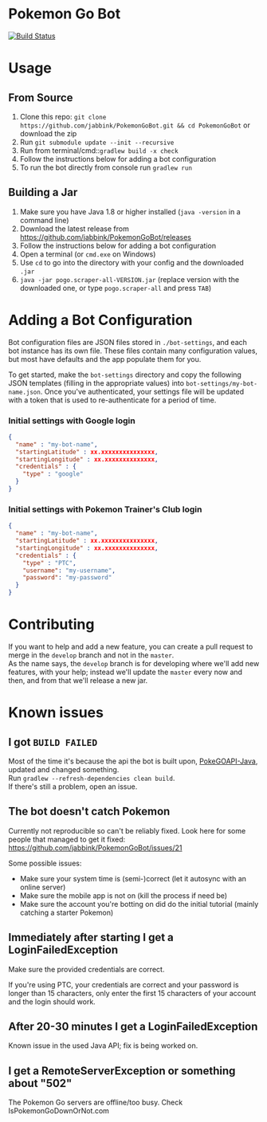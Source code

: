 # Pokemon Go Bot

[![Build Status](https://travis-ci.org/jabbink/PokemonGoBot.svg?branch=develop)](https://travis-ci.org/jabbink/PokemonGoBot)

# Usage

## From Source

1. Clone this repo: `git clone https://github.com/jabbink/PokemonGoBot.git && cd PokemonGoBot` or download the zip
2. Run `git submodule update --init --recursive`
3. Run from terminal/cmd::`gradlew build -x check`
4. Follow the instructions below for adding a bot configuration
5. To run the bot directly from console run `gradlew run`

## Building a Jar

1. Make sure you have Java 1.8 or higher installed (`java -version` in a command line)
2. Download the latest release from https://github.com/jabbink/PokemonGoBot/releases
3. Follow the instructions below for adding a bot configuration
4. Open a terminal (or `cmd.exe` on Windows)
5. Use `cd` to go into the directory with your config and the downloaded `.jar`
6. `java -jar pogo.scraper-all-VERSION.jar` (replace version with the downloaded one, or type `pogo.scraper-all` and press `TAB`)
# Adding a Bot Configuration

Bot configuration files are JSON files stored in `./bot-settings`, and each bot instance has its own file.  These files contain many configuration values, but most have defaults and the app populate them for you.

To get started, make the `bot-settings` directory and copy the following JSON templates (filling in the appropriate values) into `bot-settings/my-bot-name.json`.
Once you've authenticated, your settings file will be updated with a token that is used to re-authenticate for a period of time.

### Initial settings with Google login
```json
{
  "name" : "my-bot-name",
  "startingLatitude" : xx.xxxxxxxxxxxxxxx,
  "startingLongitude" : xx.xxxxxxxxxxxxxx,
  "credentials" : {
    "type" : "google"
  }
}
```

### Initial settings with Pokemon Trainer's Club login
```json
{
  "name" : "my-bot-name",
  "startingLatitude" : xx.xxxxxxxxxxxxxxx,
  "startingLongitude" : xx.xxxxxxxxxxxxxx,
  "credentials" : {
    "type" : "PTC",
    "username": "my-username",
    "password": "my-password"
  }
}
```

# Contributing
If you want to help and add a new feature, you can create a pull request to merge in the `develop` branch and not in the `master`.  
As the name says, the `develop` branch is for developing where we'll add new features, with your help; instead we'll update the `master` every now and then, and from that we'll release a new jar.

# Known issues

## I got `BUILD FAILED`
Most of the time it's because the api the bot is built upon, [PokeGOAPI-Java](https://github.com/Grover-c13/PokeGOAPI-Java), updated and changed something.  
Run `gradlew --refresh-dependencies clean build`.  
If there's still a problem, open an issue.

## The bot doesn't catch Pokemon

Currently not reproducible so can't be reliably fixed. Look here for some people that managed to get it fixed: https://github.com/jabbink/PokemonGoBot/issues/21

Some possible issues:

 * Make sure your system time is (semi-)correct (let it autosync with an online server)
 * Make sure the mobile app is not on (kill the process if need be)
 * Make sure the account you're botting on did do the initial tutorial (mainly catching a starter Pokemon)

## Immediately after starting I get a LoginFailedException

Make sure the provided credentials are correct.

If you're using PTC, your credentials are correct and your password is longer than 15 characters, only enter the first 15 characters of your account and the login should work.

## After 20-30 minutes I get a LoginFailedException

Known issue in the used Java API; fix is being worked on.

## I get a RemoteServerException or something about "502"

The Pokemon Go servers are offline/too busy. Check IsPokemonGoDownOrNot.com
